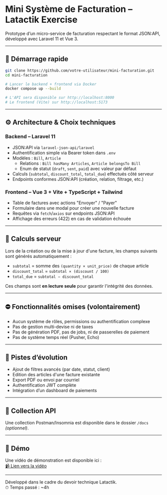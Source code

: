 # Mini Système de Facturation – Latactik Exercise

Prototype d’un micro-service de facturation respectant le format JSON:API, développé avec Laravel 11 et Vue 3.

---

## 🚀 Démarrage rapide

```bash
git clone https://github.com/votre-utilisateur/mini-facturation.git
cd mini-facturation

# Lancer le backend + frontend via Docker
docker compose up --build

# L'API sera disponible sur http://localhost:8000
# Le frontend (Vite) sur http://localhost:5173
```

---

## ⚙️ Architecture & Choix techniques

### Backend – Laravel 11
- JSON:API via `laravel-json-api/laravel`
- Authentification simple via Bearer token dans `.env`
- Modèles : `Bill`, `Article`
  - Relations : `Bill hasMany Articles`, `Article belongsTo Bill`
  - Enum de statut (`draft`, `sent`, `paid`) avec valeur par défaut
- Calculs (`subtotal`, `discount_total`, `total_due`) effectués côté serveur
- Endpoints conformes JSON:API (création, relation, filtrage, etc.)

### Frontend – Vue 3 + Vite + TypeScript + Tailwind
- Table de factures avec actions "Envoyer" / "Payer"
- Formulaire dans une modal pour créer une nouvelle facture
- Requêtes via `fetch`/`axios` sur endpoints JSON:API
- Affichage des erreurs (422) en cas de validation échouée

---

## 🧮 Calculs serveur

Lors de la création ou de la mise à jour d'une facture, les champs suivants sont générés automatiquement :

- `subtotal` = somme des `(quantity × unit_price)` de chaque article
- `discount_total` = `subtotal × (discount / 100)`
- `total_due` = `subtotal − discount_total`

Ces champs sont **en lecture seule** pour garantir l'intégrité des données.

---

## ⛔ Fonctionnalités omises (volontairement)

- Aucun système de rôles, permissions ou authentification complexe
- Pas de gestion multi-devise ni de taxes
- Pas de génération PDF, pas de jobs, ni de passerelles de paiement
- Pas de système temps réel (Pusher, Echo)

---

## 🔮 Pistes d’évolution

- Ajout de filtres avancés (par date, statut, client)
- Edition des articles d'une facture existante
- Export PDF ou envoi par courriel
- Authentification JWT complète
- Intégration d’un dashboard de paiements

---

## 📁 Collection API

Une collection Postman/Insomnia est disponible dans le dossier `/docs` *(optionnel)*.

---

## 🎥 Démo

Une vidéo de démonstration est disponible ici :  
[📹 Lien vers la vidéo](https://votre-lien-demo.com)

---

Développé dans le cadre du devoir technique Latactik.  
⏱ Temps passé : ~4h
